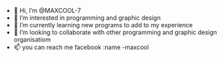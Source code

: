 - 👋 Hi, I’m @MAXCOOL-7
- 👀 I’m interested in programming and graphic design
- 🌱 I’m currently learning new programs to add to my experience
- 💞️ I’m looking to collaborate with other programming and graphic design organisatiom
- 📫 you can reach me facebook :name -maxcool

<!---
MAXCOOL-7/MAXCOOL-7 is a ✨ special ✨ repository because its `README.md` (this file) appears on your GitHub profile.
You can click the Preview link to take a look at your changes.
--->

